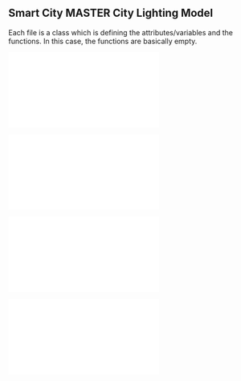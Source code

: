 ## Smart City MASTER City Lighting Model

Each file is a class which is defining the attributes/variables and the functions. In this case, the functions are basically empty.

![Code for class E-Bike](1_SimTech_class_E-Bike.py)


![Code for class Lighting](1_SimTech_class_Lighting.py)


![Code for class Engine](1_SimTech_class_Engine.py)


![Code for class Solar Panal](1_SimTech_class_Solar_Panel.py)
